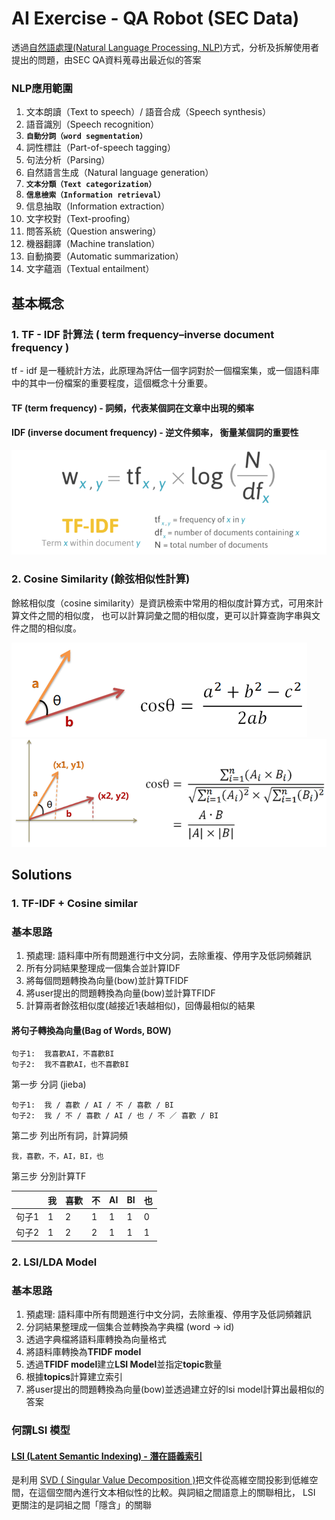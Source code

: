 # AI Exercise - QA Robot (SEC Data)
透過[自然語處理(Natural Language Processing, NLP)](https://zh.wikipedia.org/wiki/%E8%87%AA%E7%84%B6%E8%AF%AD%E8%A8%80%E5%A4%84%E7%90%86)方式，分析及拆解使用者提出的問題，由SEC QA資料蒐尋出最近似的答案

### NLP應用範圍

1.  文本朗讀（Text to speech）/ 語音合成（Speech synthesis）
2.  語音識別（Speech recognition）
3.  **`自動分詞（word segmentation）`**
4.  詞性標註（Part-of-speech tagging）
5.  句法分析（Parsing）
6.  自然語言生成（Natural language generation）
7.  **`文本分類（Text categorization）`**
8.  **`信息檢索（Information retrieval）`**
9.  信息抽取（Information extraction）
10. 文字校對（Text-proofing）
11. 問答系統（Question answering）
12. 機器翻譯（Machine translation）
13. 自動摘要（Automatic summarization）
14. 文字蘊涵（Textual entailment）

## 基本概念
### 1. TF - IDF 計算法 ( term frequency–inverse document frequency )
tf - idf 是一種統計方法，此原理為評估一個字詞對於一個檔案集，或一個語料庫中的其中一份檔案的重要程度，這個概念十分重要。

#### TF (term frequency) - 詞頻，代表某個詞在文章中出現的頻率
#### IDF (inverse document frequency) - 逆文件頻率， 衡量某個詞的重要性

![test](https://raw.githubusercontent.com/shihxuancheng/ai_exercise/master/resources/images/img-2.png)

### 2. Cosine Similarity (餘弦相似性計算)
餘絃相似度（cosine similarity）是資訊檢索中常用的相似度計算方式，可用來計算文件之間的相似度，
也可以計算詞彙之間的相似度，更可以計算查詢字串與文件之間的相似度。

![cosine_similar-1](https://raw.githubusercontent.com/shihxuancheng/ai_exercise/master/resources/images/img-11.png)
![cosine_simi-2](https://raw.githubusercontent.com/shihxuancheng/ai_exercise/master/resources/images/img-12.png)


## Solutions
### 1. TF-IDF + Cosine similar
### 基本思路 ###
1.  預處理: 語料庫中所有問題進行中文分詞，去除重複、停用字及低詞頻雜訊
2.  所有分詞結果整理成一個集合並計算IDF
2.  將每個問題轉換為向量(bow)並計算TFIDF
3.  將user提出的問題轉換為向量(bow)並計算TFIDF
4.  計算兩者餘弦相似度(越接近1表越相似)，回傳最相似的結果

#### 將句子轉換為向量(Bag of Words, BOW)

    句子1:  我喜歡AI，不喜歡BI
    句子2:  我不喜歡AI，也不喜歡BI

第一步 分詞 (jieba)

    句子1:  我 / 喜歡 / AI / 不 / 喜歡 / BI
    句子2:  我 / 不 / 喜歡 / AI / 也 / 不 ／ 喜歡 / BI

第二步 列出所有詞，計算詞頻

    我，喜歡，不，AI，BI，也

第三步 分別計算TF

||我|喜歡|不|AI|BI|也|
|-|--|---|--|--|--|--|
|句子1|1|2|1|1|1|0|
|句子2|1|2|2|1|1|1|



### 

### 2. LSI/LDA Model
### 基本思路 ###
1.  預處理: 語料庫中所有問題進行中文分詞，去除重複、停用字及低詞頻雜訊
2.  分詞結果整理成一個集合並轉換為字典檔 (word -> id)
3.  透過字典檔將語料庫轉換為向量格式
4.  將語料庫轉換為**TFIDF model**
5.  透過**TFIDF model**建立**LSI Model**並指定**topic**數量
6.  根據**topics**計算建立索引
7.  將user提出的問題轉換為向量(bow)並透過建立好的lsi model計算出最相似的答案

### 何謂LSI 模型 
#### [LSI (Latent Semantic Indexing) - 潛在語義索引](https://raymondyangsite.wordpress.com/2017/05/03/110/)
是利用 [SVD ( Singular Value Decomposition )](https://www.zhihu.com/question/22237507)把文件從高維空間投影到低維空間，在這個空間內進行文本相似性的比較。與詞組之間語意上的關聯相比， LSI 更關注的是詞組之間「隱含」的關聯

<!-- ### NLP
自然語言處理最難的就是語言的多樣性 -->
